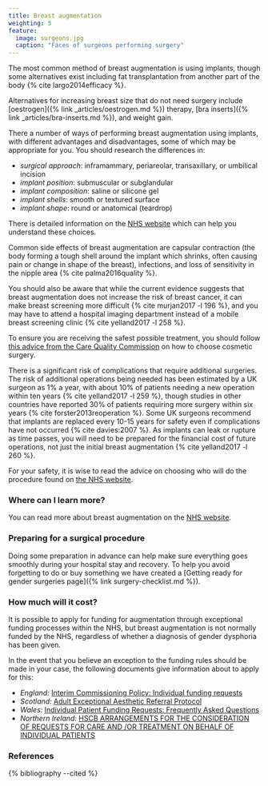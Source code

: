 ```yaml
---
title: Breast augmentation
weighting: 5
feature:
  image: surgeons.jpg
  caption: "Faces of surgeons performing surgery"
---
```


The most common method of breast augmentation is using implants, though some alternatives exist including fat transplantation from another part of the body {% cite largo2014efficacy %}.

Alternatives for increasing breast size that do not need surgery include [oestrogen]({% link _articles/oestrogen.md %}) therapy, [bra inserts]({% link _articles/bra-inserts.md %}), and weight gain.

There a number of ways of performing breast augmentation using implants, with different advantages and disadvantages, some of which may be appropriate for you. You should research the differences in:

- *surgical approach*: inframammary, periareolar, transaxillary, or umbilical incision
- *implant position*: submuscular or subglandular
- *implant composition*: saline or silicone gel
- *implant shells*: smooth or textured surface 
- *implant shape*: round or anatomical (teardrop) 

There is detailed information on the [NHS website](http://www.nhs.uk/Conditions/cosmetic-treatments-guide/Pages/breast-enlargement.aspx) which can help you understand these choices.

Common side effects of breast augmentation are capsular contraction (the body forming a tough shell around the implant which shrinks, often causing pain or change in shape of the breast), infections, and loss of sensitivity in the nipple area {% cite palma2016quality %}.

You should also be aware that while the current evidence suggests that breast augmentation does not increase the risk of breast cancer, it can make breast screening more difficult {% cite murjan2017 -l 196 %}, and you may have to attend a hospital imaging department instead of a mobile breast screening clinic {% cite yelland2017 -l 258 %}.

To ensure you are receiving the safest possible treatment, you should follow [this advice from the Care Quality Commission](http://www.cqc.org.uk/help-advice/help-choosing-care-services/choosing-cosmetic-surgery) on how to choose cosmetic surgery.

There is a significant risk of complications that require additional surgeries. The risk of additional operations being needed has been estimated by a UK surgeon as 1% a year, with about 10% of patients needing a new operation within ten years {% cite yelland2017 -l 259 %}, though studies in other countries have reported 30% of patients requiring more surgery within six years {% cite forster2013reoperation %}. Some UK surgeons recommend that implants are replaced every 10-15 years for safety even if complications have not occurred {% cite davies:2007 %}. As implants can leak or rupture as time passes, you will need to be prepared for the financial cost of future operations, not just the initial breast augmentation {% cite yelland2017 -l 260 %}.

For your safety, it is wise to read the advice on choosing who will do the procedure found on [the NHS website](https://www.nhs.uk/conditions/cosmetic-procedures/choosing-who-will-do-your-procedure/).

### Where can I learn more?

You can read more about breast augmentation on the [NHS website](http://www.nhs.uk/Conditions/cosmetic-treatments-guide/Pages/breast-enlargement.aspx).

### Preparing for a surgical procedure

Doing some preparation in advance can help make sure everything goes smoothly during your hospital stay and recovery. To help you avoid forgetting to do or buy something we have created a [Getting ready for gender surgeries page]({% link surgery-checklist.md %}).

### How much will it cost?

It is possible to apply for funding for augmentation through exceptional funding processes within the NHS, but breast augmentation is not normally funded by the NHS, regardless of whether a diagnosis of gender dysphoria has been given.

In the event that you believe an exception to the funding rules should be made in your case, the following documents give information about to apply for this:

- *England:* [Interim Commissioning Policy: Individual funding requests](https://www.england.nhs.uk/commissioning/wp-content/uploads/sites/12/2016/08/cp-03.pdf)
- *Scotland:* [Adult Exceptional Aesthetic Referral Protocol](http://www.sehd.scot.nhs.uk/mels/CEL2011_27.pdf)
- *Wales:* [Individual Patient Funding Requests: Frequently Asked Questions](http://www.wales.nhs.uk/sitesplus/863/page/55331)
- *Northern Ireland:* [HSCB ARRANGEMENTS FOR THE CONSIDERATION OF REQUESTS FOR CARE AND /OR TREATMENT ON BEHALF OF INDIVIDUAL PATIENTS](http://www.hscbusiness.hscni.net/pdf/Protocol_ECR_and__IFR_arrangements.pdf) 

### References

{% bibliography --cited %}